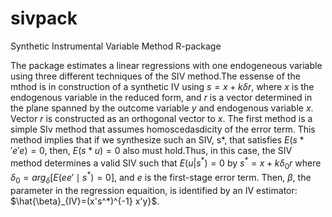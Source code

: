 # sivpack
Synthetic Instrumental Variable Method R-package

The package estimates a linear regressions with one endogeneous variable using three different techniques of the SIV method.The essense of the mthod is in construction of a synthetic IV using  $s = x + k \delta r$, where $x$ is the endogenous variable in the reduced form, and $r$ is a vector determined in the plane spanned by the outcome variable $y$ and endogenous variable $x$. Vector $r$ is constructed as an orthogonal vector to $x$. 
The first method is a simple SIv method that assumes homoscedasdicity of the error term. This method implies that if we synthesize such an  SIV,  s*, that satisfies $E(s*'e'e) = 0$, then, $E(s*u) = 0$ also must hold.Thus, in this case, the SIV method determines a valid SIV such that $E( u| s^*)=0$   by $s^*= x+k\delta_0  r$  where $\delta_0=arg_{\delta}[E(ee'\mid s^*)=0]$, and $e$ is the first-stage error term. Then, $\beta$, the  parameter in  the regression equaition, is identified by an IV estimator: $\hat{\beta}_{IV}=(x's^*)^{-1} x'y}$.
